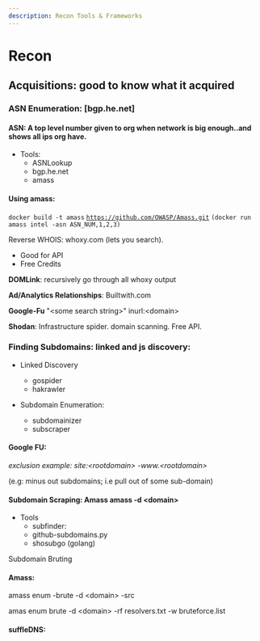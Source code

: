 ```yaml
---
description: Recon Tools & Frameworks
---
```


# Recon

## Acquisitions: good to know what it acquired

### ASN Enumeration: \[bgp.he.net\]

#### **ASN**: A top level number given to org when network is big enough..and shows all ips org have.

* Tools:
  * ASNLookup
  * bgp.he.net
  * amass

#### Using amass:

`docker build -t amass` [`https://github.com/OWASP/Amass.git`](https://github.com/OWASP/Amass.git) `(docker run amass intel -asn ASN_NUM,1,2,3)`

Reverse WHOIS: whoxy.com \(lets you search\).

* Good for API
* Free Credits

**DOMLink**: recursively go through all whoxy output

**Ad/Analytics Relationships**: Builtwith.com

**Google-Fu** "&lt;some search string&gt;" inurl:&lt;domain&gt;

**Shodan**: Infrastructure spider. domain scanning. Free API.

### Finding Subdomains: linked and js discovery:

* Linked Discovery

  * gospider
  * hakrawler

* Subdomain Enumeration: 
  * subdomainizer
  * subscraper

#### Google FU:

 _exclusion example: site:&lt;rootdomain&gt; -www.&lt;rootdomain&gt;_

\(e.g: minus out subdomains; i.e pull out of some sub-domain\)

#### Subdomain Scraping: Amass amass -d &lt;domain&gt;

* Tools
  * subfinder: 
  * github-subdomains.py
  * shosubgo \(golang\)

Subdomain Bruting

#### Amass:

amass enum -brute -d &lt;domain&gt; -src

amas enum brute -d &lt;domain&gt; -rf resolvers.txt -w bruteforce.list

#### suffleDNS:

